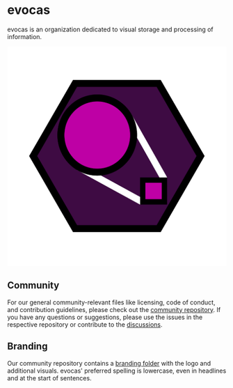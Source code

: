 # evocas

evocas is an organization dedicated to visual storage and processing of information.

![evocas logo](https://github.com/evocas/community/raw/main/branding/evocas.png)

## Community

For our general community-relevant files like licensing, code of conduct, and contribution guidelines, please check out the [community repository](https://github.com/evocas/community). If you have any questions or suggestions, please use the issues in the respective repository or contribute to the [discussions](https://github.com/orgs/evocas/discussions). 

## Branding

Our community repository contains a [branding folder](https://github.com/evocas/community/tree/main/branding) with the logo and additional visuals. evocas' preferred spelling is lowercase, even in headlines and at the start of sentences.
